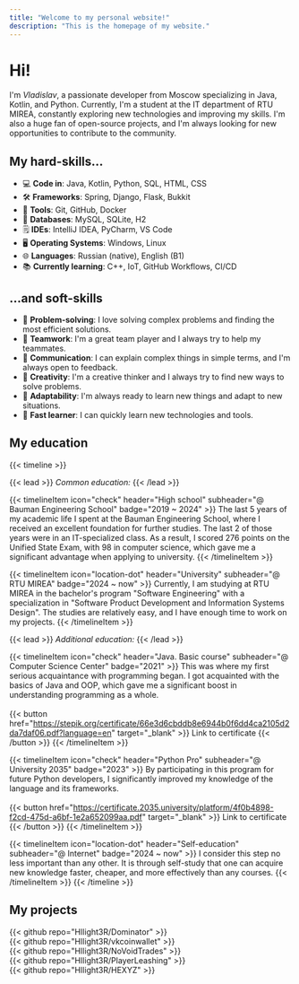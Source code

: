 ```yaml
---
title: "Welcome to my personal website!"
description: "This is the homepage of my website."
---
```


# Hi!
I'm *Vladislav*, a passionate developer from Moscow specializing in Java, Kotlin, and Python. Currently, I'm a student
at the IT department of RTU MIREA, constantly exploring new technologies and improving my skills. I'm also a huge fan of
open-source projects, and I'm always looking for new opportunities to contribute to the community.

## My hard-skills...
- :computer:                **Code in**: Java, Kotlin, Python, SQL, HTML, CSS
- :hammer_and_wrench:       **Frameworks**: Spring, Django, Flask, Bukkit
- :wrench:                  **Tools**: Git, GitHub, Docker
- :floppy_disk:             **Databases**: MySQL, SQLite, H2
- :spiral_notepad:          **IDEs**: IntelliJ IDEA, PyCharm, VS Code
- :desktop_computer:        **Operating Systems**: Windows, Linux
- :globe_with_meridians:    **Languages**: Russian (native), English (B1)
- :books:                   **Currently learning**: C++, IoT, GitHub Workflows, CI/CD

## ...and soft-skills
- :jigsaw:          **Problem-solving**: I love solving complex problems and finding the most efficient solutions.
- :handshake:       **Teamwork**: I'm a great team player and I always try to help my teammates.
- :speech_balloon:  **Communication**: I can explain complex things in simple terms, and I'm always open to feedback.
- :art:             **Creativity**: I'm a creative thinker and I always try to find new ways to solve problems.
- :repeat:          **Adaptability**: I'm always ready to learn new things and adapt to new situations.
- :rocket:          **Fast learner**: I can quickly learn new technologies and tools.


## My education
{{< timeline >}}

{{< lead >}}
*Common education:*
{{< /lead >}}

{{< timelineItem icon="check" header="High school" subheader="@ Bauman Engineering School" badge="2019 ~ 2024" >}}
The last 5 years of my academic life I spent at the Bauman Engineering School, where I received an excellent foundation
for further studies. The last 2 of those years were in an IT-specialized class. As a result, I scored 276 points on the
Unified State Exam, with 98 in computer science, which gave me a significant advantage when applying to university.
{{< /timelineItem >}}

{{< timelineItem icon="location-dot" header="University" subheader="@ RTU MIREA" badge="2024 ~ now" >}}
Currently, I am studying at RTU MIREA in the bachelor's program "Software Engineering" with a specialization in
"Software Product Development and Information Systems Design". The studies are relatively easy, and I have enough time
to work on my projects.
{{< /timelineItem >}}

{{< lead >}}
*Additional education:*
{{< /lead >}}

{{< timelineItem icon="check" header="Java. Basic course" subheader="@ Computer Science Center" badge="2021" >}}
This was where my first serious acquaintance with programming began. I got acquainted with the basics of Java and OOP,
which gave me a significant boost in understanding programming as a whole.
<br><br>
{{< button href="https://stepik.org/certificate/66e3d6cbddb8e6944b0f6dd4ca2105d2da7daf06.pdf?language=en" target="_blank" >}}
Link to certificate
{{< /button >}}
{{< /timelineItem >}}

{{< timelineItem icon="check" header="Python Pro" subheader="@ University 2035" badge="2023" >}}
By participating in this program for future Python developers, I significantly improved my knowledge of the language and
its frameworks.
<br><br>
{{< button href="https://certificate.2035.university/platform/4f0b4898-f2cd-475d-a6bf-1e2a652099aa.pdf" target="_blank" >}}
Link to certificate
{{< /button >}}
{{< /timelineItem >}}

{{< timelineItem icon="location-dot" header="Self-education" subheader="@ Internet" badge="2024 ~ now" >}}
I consider this step no less important than any other. It is through self-study that one can acquire new knowledge faster, cheaper, and more effectively than any courses.
{{< /timelineItem >}}
{{< /timeline >}}

## My projects
{{< github repo="HIlight3R/Dominator" >}}
<br>
{{< github repo="HIlight3R/vkcoinwallet" >}}
<br>
{{< github repo="HIlight3R/NoVoidTrades" >}}
<br>
{{< github repo="HIlight3R/PlayerLeashing" >}}
<br>
{{< github repo="HIlight3R/HEXYZ" >}}
